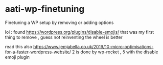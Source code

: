 # aati-wp-finetuning
Finetuning a WP setup by removing or adding options

lol : found https://wordpress.org/plugins/disable-emojis/
that was my first thing to remove , guess not reinventing the wheel is better


read this also https://www.jemjabella.co.uk/2019/10-micro-optimisations-for-a-faster-wordpress-website/
2 is done by wp-rocket , 5 with the disable emoji plugin

